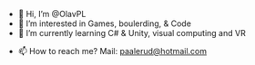 - 👋 Hi, I’m @OlavPL
- 👀 I’m interested in Games, boulerding, & Code
- 🌱 I’m currently learning C# & Unity, visual computing and VR
<!-- - 💞️ I’m looking to collaborate on ... -->
- 📫 How to reach me? Mail: paalerud@hotmail.com

<!---
Snickerade/Snickerade is a ✨ special ✨ repository because its `README.md` (this file) appears on your GitHub profile.
You can click the Preview link to take a look at your changes.
--->
